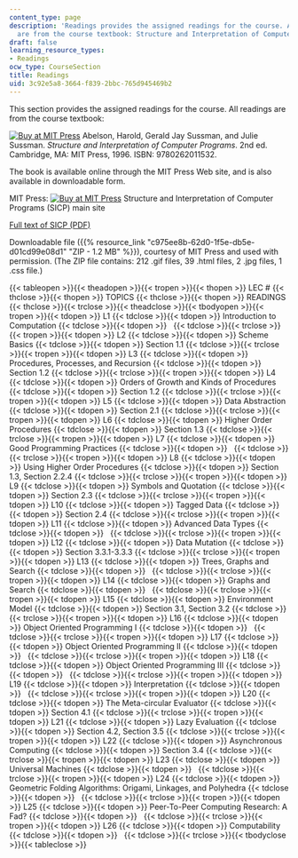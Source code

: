 ```yaml
---
content_type: page
description: 'Readings provides the assigned readings for the course. All of the readings
  are from the course textbook: Structure and Interpretation of Computer Programs.'
draft: false
learning_resource_types:
- Readings
ocw_type: CourseSection
title: Readings
uid: 3c92e5a8-3664-f839-2bbc-765d945469b2
---
```

This section provides the assigned readings for the course. All readings are from the course textbook:

[![Buy at MIT Press](/images/mp_logo.gif)](https://mitpress.mit.edu/9780262011532) Abelson, Harold, Gerald Jay Sussman, and Julie Sussman. *Structure and Interpretation of Computer Programs*. 2nd ed. Cambridge, MA: MIT Press, 1996. ISBN: 9780262011532.

The book is available online through the MIT Press Web site, and is also available in downloadable form.

MIT Press: [![Buy at MIT Press](/images/mp_logo.gif)](https://mitpress.mit.edu/9780262011532) Structure and Interpretation of Computer Programs (SICP) main site

[Full text of SICP (PDF)](https://web.mit.edu/6.001/6.037/sicp.pdf)

Downloadable file ({{% resource_link "c975ee8b-62d0-1f5e-db5e-d01cd99e08d1" "ZIP - 1.2 MB" %}}), courtesy of MIT Press and used with permission. (The ZIP file contains: 212 .gif files, 39 .html files, 2 .jpg files, 1 .css file.)

{{< tableopen >}}{{< theadopen >}}{{< tropen >}}{{< thopen >}}
LEC #
{{< thclose >}}{{< thopen >}}
TOPICS
{{< thclose >}}{{< thopen >}}
READINGS
{{< thclose >}}{{< trclose >}}{{< theadclose >}}{{< tbodyopen >}}{{< tropen >}}{{< tdopen >}}
L1
{{< tdclose >}}{{< tdopen >}}
Introduction to Computation
{{< tdclose >}}{{< tdopen >}}
 
{{< tdclose >}}{{< trclose >}}{{< tropen >}}{{< tdopen >}}
L2
{{< tdclose >}}{{< tdopen >}}
Scheme Basics
{{< tdclose >}}{{< tdopen >}}
Section 1.1
{{< tdclose >}}{{< trclose >}}{{< tropen >}}{{< tdopen >}}
L3
{{< tdclose >}}{{< tdopen >}}
Procedures, Processes, and Recursion
{{< tdclose >}}{{< tdopen >}}
Section 1.2
{{< tdclose >}}{{< trclose >}}{{< tropen >}}{{< tdopen >}}
L4
{{< tdclose >}}{{< tdopen >}}
Orders of Growth and Kinds of Procedures
{{< tdclose >}}{{< tdopen >}}
Section 1.2
{{< tdclose >}}{{< trclose >}}{{< tropen >}}{{< tdopen >}}
L5
{{< tdclose >}}{{< tdopen >}}
Data Abstraction
{{< tdclose >}}{{< tdopen >}}
Section 2.1
{{< tdclose >}}{{< trclose >}}{{< tropen >}}{{< tdopen >}}
L6
{{< tdclose >}}{{< tdopen >}}
Higher Order Procedures
{{< tdclose >}}{{< tdopen >}}
Section 1.3
{{< tdclose >}}{{< trclose >}}{{< tropen >}}{{< tdopen >}}
L7
{{< tdclose >}}{{< tdopen >}}
Good Programming Practices
{{< tdclose >}}{{< tdopen >}}
 
{{< tdclose >}}{{< trclose >}}{{< tropen >}}{{< tdopen >}}
L8
{{< tdclose >}}{{< tdopen >}}
Using Higher Order Procedures
{{< tdclose >}}{{< tdopen >}}
Section 1.3, Section 2.2.4
{{< tdclose >}}{{< trclose >}}{{< tropen >}}{{< tdopen >}}
L9
{{< tdclose >}}{{< tdopen >}}
Symbols and Quotation
{{< tdclose >}}{{< tdopen >}}
Section 2.3
{{< tdclose >}}{{< trclose >}}{{< tropen >}}{{< tdopen >}}
L10
{{< tdclose >}}{{< tdopen >}}
Tagged Data
{{< tdclose >}}{{< tdopen >}}
Section 2.4
{{< tdclose >}}{{< trclose >}}{{< tropen >}}{{< tdopen >}}
L11
{{< tdclose >}}{{< tdopen >}}
Advanced Data Types
{{< tdclose >}}{{< tdopen >}}
 
{{< tdclose >}}{{< trclose >}}{{< tropen >}}{{< tdopen >}}
L12
{{< tdclose >}}{{< tdopen >}}
Data Mutation
{{< tdclose >}}{{< tdopen >}}
Section 3.3.1-3.3.3
{{< tdclose >}}{{< trclose >}}{{< tropen >}}{{< tdopen >}}
L13
{{< tdclose >}}{{< tdopen >}}
Trees, Graphs and Search
{{< tdclose >}}{{< tdopen >}}
 
{{< tdclose >}}{{< trclose >}}{{< tropen >}}{{< tdopen >}}
L14
{{< tdclose >}}{{< tdopen >}}
Graphs and Search
{{< tdclose >}}{{< tdopen >}}
 
{{< tdclose >}}{{< trclose >}}{{< tropen >}}{{< tdopen >}}
L15
{{< tdclose >}}{{< tdopen >}}
Environment Model
{{< tdclose >}}{{< tdopen >}}
Section 3.1, Section 3.2
{{< tdclose >}}{{< trclose >}}{{< tropen >}}{{< tdopen >}}
L16
{{< tdclose >}}{{< tdopen >}}
Object Oriented Programming I
{{< tdclose >}}{{< tdopen >}}
 
{{< tdclose >}}{{< trclose >}}{{< tropen >}}{{< tdopen >}}
L17
{{< tdclose >}}{{< tdopen >}}
Object Oriented Programming II
{{< tdclose >}}{{< tdopen >}}
 
{{< tdclose >}}{{< trclose >}}{{< tropen >}}{{< tdopen >}}
L18
{{< tdclose >}}{{< tdopen >}}
Object Oriented Programming III
{{< tdclose >}}{{< tdopen >}}
 
{{< tdclose >}}{{< trclose >}}{{< tropen >}}{{< tdopen >}}
L19
{{< tdclose >}}{{< tdopen >}}
Interpretation
{{< tdclose >}}{{< tdopen >}}
 
{{< tdclose >}}{{< trclose >}}{{< tropen >}}{{< tdopen >}}
L20
{{< tdclose >}}{{< tdopen >}}
The Meta-circular Evaluator
{{< tdclose >}}{{< tdopen >}}
Section 4.1
{{< tdclose >}}{{< trclose >}}{{< tropen >}}{{< tdopen >}}
L21
{{< tdclose >}}{{< tdopen >}}
Lazy Evaluation
{{< tdclose >}}{{< tdopen >}}
Section 4.2, Section 3.5
{{< tdclose >}}{{< trclose >}}{{< tropen >}}{{< tdopen >}}
L22
{{< tdclose >}}{{< tdopen >}}
Asynchronous Computing
{{< tdclose >}}{{< tdopen >}}
Section 3.4
{{< tdclose >}}{{< trclose >}}{{< tropen >}}{{< tdopen >}}
L23
{{< tdclose >}}{{< tdopen >}}
Universal Machines
{{< tdclose >}}{{< tdopen >}}
 
{{< tdclose >}}{{< trclose >}}{{< tropen >}}{{< tdopen >}}
L24
{{< tdclose >}}{{< tdopen >}}
Geometric Folding Algorithms: Origami, Linkages, and Polyhedra
{{< tdclose >}}{{< tdopen >}}
 
{{< tdclose >}}{{< trclose >}}{{< tropen >}}{{< tdopen >}}
L25
{{< tdclose >}}{{< tdopen >}}
Peer-To-Peer Computing Research: A Fad?
{{< tdclose >}}{{< tdopen >}}
 
{{< tdclose >}}{{< trclose >}}{{< tropen >}}{{< tdopen >}}
L26
{{< tdclose >}}{{< tdopen >}}
Computability
{{< tdclose >}}{{< tdopen >}}
 
{{< tdclose >}}{{< trclose >}}{{< tbodyclose >}}{{< tableclose >}}